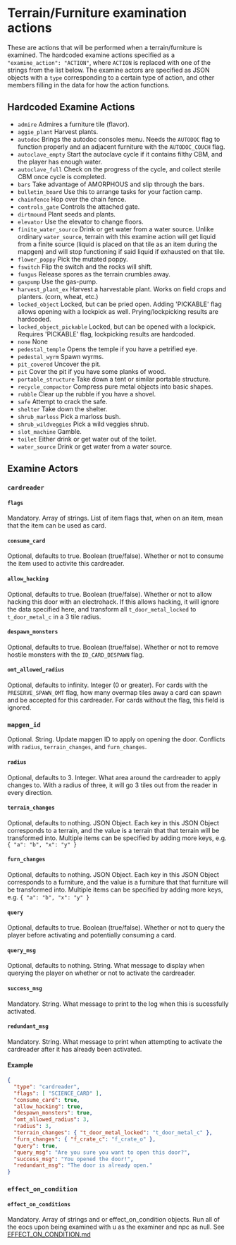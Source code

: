# Terrain/Furniture examination actions

These are actions that will be performed when a terrain/furniture is examined.
The hardcoded examine actions specified as a `"examine_action": "ACTION"`, where `ACTION` is replaced with one of the strings from the list below.
The examine actors are specified as JSON objects with a `type` corresponding to a certain type of action, and other members filling in the data for how the action functions.

## Hardcoded Examine Actions

- ```admire``` Admires a furniture tile (flavor).
- ```aggie_plant``` Harvest plants.
- ```autodoc``` Brings the autodoc consoles menu. Needs the ```AUTODOC``` flag to function properly and an adjacent furniture with the ```AUTODOC_COUCH``` flag.
- ```autoclave_empty``` Start the autoclave cycle if it contains filthy CBM, and the player has enough water.
- ```autoclave_full``` Check on the progress of the cycle, and collect sterile CBM once cycle is completed.
- ```bars``` Take advantage of AMORPHOUS and slip through the bars.
- ```bulletin_board``` Use this to arrange tasks for your faction camp.
- ```chainfence``` Hop over the chain fence.
- ```controls_gate``` Controls the attached gate.
- ```dirtmound``` Plant seeds and plants.
- ```elevator``` Use the elevator to change floors.
- ```finite_water_source``` Drink or get water from a water source. Unlike ordinary `water_source`, terrain with this examine action will get liquid from a finite source (liquid is placed on that tile as an item during the mapgen) and will stop functioning if said liquid if exhausted on that tile.
- ```flower_poppy``` Pick the mutated poppy.
- ```fswitch``` Flip the switch and the rocks will shift.
- ```fungus``` Release spores as the terrain crumbles away.
- ```gaspump``` Use the gas-pump.
- ```harvest_plant_ex``` Harvest a harvestable plant. Works on field crops and planters. (corn, wheat, etc.)
- ```locked_object``` Locked, but can be pried open. Adding 'PICKABLE' flag allows opening with a lockpick as well. Prying/lockpicking results are hardcoded.
- ```locked_object_pickable``` Locked, but can be opened with a lockpick. Requires 'PICKABLE' flag, lockpicking results are hardcoded.
- ```none``` None
- ```pedestal_temple``` Opens the temple if you have a petrified eye.
- ```pedestal_wyrm``` Spawn wyrms.
- ```pit_covered``` Uncover the pit.
- ```pit``` Cover the pit if you have some planks of wood.
- ```portable_structure``` Take down a tent or similar portable structure.
- ```recycle_compactor``` Compress pure metal objects into basic shapes.
- ```rubble``` Clear up the rubble if you have a shovel.
- ```safe``` Attempt to crack the safe.
- ```shelter``` Take down the shelter.
- ```shrub_marloss``` Pick a marloss bush.
- ```shrub_wildveggies``` Pick a wild veggies shrub.
- ```slot_machine``` Gamble.
- ```toilet``` Either drink or get water out of the toilet.
- ```water_source``` Drink or get water from a water source.

## Examine Actors

### `cardreader`

#### `flags`
Mandatory.
Array of strings.
List of item flags that, when on an item, mean that the item can be used as card.

#### `consume_card`
Optional, defaults to true.
Boolean (true/false).
Whether or not to consume the item used to activite this cardreader.

#### `allow_hacking`
Optional, defaults to true.
Boolean (true/false).
Whether or not to allow hacking this door with an electrohack.
If this allows hacking, it will ignore the data specified here, and transform all `t_door_metal_locked` to `t_door_metal_c` in a 3 tile radius.

#### `despawn_monsters`
Optional, defaults to true.
Boolean (true/false).
Whether or not to remove hostile monsters with the `ID_CARD_DESPAWN` flag.

#### `omt_allowed_radius`
Optional, defaults to infinity.
Integer (0 or greater).
For cards with the `PRESERVE_SPAWN_OMT` flag, how many overmap tiles away a card can spawn and be accepted for this cardreader.
For cards without the flag, this field is ignored.

### `mapgen_id`
Optional.
String.
Update mapgen ID to apply on opening the door.
Conflicts with `radius`, `terrain_changes`, and `furn_changes`.

#### `radius`
Optional, defaults to 3.
Integer.
What area around the cardreader to apply changes to.
With a radius of three, it will go 3 tiles out from the reader in every direction.

#### `terrain_changes`
Optional, defaults to nothing.
JSON Object.
Each key in this JSON Object corresponds to a terrain, and the value is a terrain that that terrain will be transformed into.
Multiple items can be specified by adding more keys, e.g. `{ "a": "b", "x": "y" }`

#### `furn_changes`
Optional, defaults to nothing.
JSON Object.
Each key in this JSON Object corresponds to a furniture, and the value is a furniture that that furniture will be transformed into.
Multiple items can be specified by adding more keys, e.g. `{ "a": "b", "x": "y" }`

#### `query`
Optional, defaults to true.
Boolean (true/false).
Whether or not to query the player before activating and potentially consuming a card.

#### `query_msg`
Optional, defaults to nothing.
String.
What message to display when querying the player on whether or not to activate the cardreader.

#### `success_msg`
Mandatory.
String.
What message to print to the log when this is sucessfully activated.

#### `redundant_msg`
Mandatory.
String.
What message to print when attempting to activate the cardreader after it has already been activated.

#### Example
```json
{
  "type": "cardreader",
  "flags": [ "SCIENCE_CARD" ],
  "consume_card": true,
  "allow_hacking": true,
  "despawn_monsters": true,
  "omt_allowed_radius": 3,
  "radius": 3,
  "terrain_changes": { "t_door_metal_locked": "t_door_metal_c" },
  "furn_changes": { "f_crate_c": "f_crate_o" },
  "query": true,
  "query_msg": "Are you sure you want to open this door?",
  "success_msg": "You opened the door!",
  "redundant_msg": "The door is already open."
}
```
### `effect_on_condition`

#### `effect_on_conditions`
Mandatory.
Array of strings and or effect_on_condition objects.
Run all of the eocs upon being examined with u as the examiner and npc as null. See [EFFECT_ON_CONDITION.md](EFFECT_ON_CONDITION.md)
